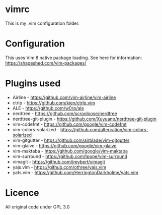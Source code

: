 # vimrc

This is my .vim configuration folder.

# Configuration

This uses Vim 8 native package loading. See here for information: https://shapeshed.com/vim-packages/

# Plugins used

* Airline - https://github.com/vim-airline/vim-airline
* ctrlp - https://github.com/kien/ctrlp.vim
* ALE - https://github.com/w0rp/ale
* nerdtree - https://github.com/scrooloose/nerdtree
*	nerdtree-git-plugin - https://github.com/Xuyuanp/nerdtree-git-plugin
* vim-codefmt - https://github.com/google/vim-codefmt
*	vim-colors-solarized - https://github.com/altercation/vim-colors-solarized
*	vim-gitgutter - https://github.com/airblade/vim-gitgutter
* vim-glaive - https://github.com/google/vim-glaive
*	vim-maktaba - https://github.com/google/vim-maktaba
*	vim-surround - https://github.com/tpope/vim-surround
* vimagit - https://github.com/jreybert/vimagit
*	yajs.vim - https://github.com/othree/yajs.vim 
*	yats.vim - https://github.com/HerringtonDarkholme/yats.vim

# Licence

All original code under GPL 3.0


